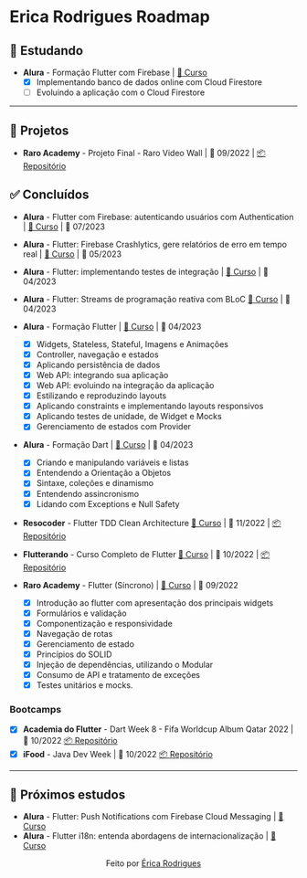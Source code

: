 # Erica Rodrigues Roadmap

## 📑 Estudando

- **Alura** - Formação Flutter com Firebase | [🔗 Curso](https://cursos.alura.com.br/formacao-flutter-firebase)
    - [x] Implementando banco de dados online com Cloud Firestore
    - [ ] Evoluindo a aplicação com o Cloud Firestore

---

## 🔖 Projetos

- **Raro Academy** - Projeto Final - Raro Video Wall | 📅 09/2022 | [📦 Repositório](https://github.com/ericarodrigs/academy-projeto-final)

## ✅ Concluídos

- **Alura** - Flutter com Firebase: autenticando usuários com Authentication | [🔗 Curso](https://cursos.alura.com.br/course/flutter-firebase-autenticando-usuarios-authenticator) | 📅 07/2023
- **Alura** - Flutter: Firebase Crashlytics, gere relatórios de erro em tempo real | [🔗 Curso](https://cursos.alura.com.br/course/flutter-firebase-crashlytics-relatorios-tempo-real) | 📅 05/2023
- **Alura** - Flutter: implementando testes de integração | [🔗 Curso](https://cursos.alura.com.br/course/flutter-implementando-testes-integracao)  | 📅 04/2023

- **Alura** - Flutter: Streams de programação reativa com BLoC [🔗 Curso](https://www.alura.com.br/curso-online-flutter-bloc) | 📅 04/2023
- **Alura** - Formação Flutter | [🔗 Curso](https://cursos.alura.com.br/formacao-flutter) | 📅 04/2023 
    - [x] Widgets, Stateless, Stateful, Imagens e Animações
    - [x] Controller, navegação e estados
    - [x] Aplicando persistência de dados
    - [x] Web API: integrando sua aplicação
    - [x] Web API: evoluindo na integração da aplicação
    - [x] Estilizando e reproduzindo layouts
    - [x] Aplicando constraints e implementando layouts responsivos
    - [x] Aplicando testes de unidade, de Widget e Mocks
    - [x] Gerenciamento de estados com Provider
- **Alura** - Formação Dart | [🔗 Curso](https://cursos.alura.com.br/formacao-dart) | 📅 04/2023 
    - [x] Criando e manipulando variáveis e listas
    - [x] Entendendo a Orientação a Objetos
    - [x] Sintaxe, coleções e dinamismo
    - [x] Entendendo assincronismo
    - [x] Lidando com Exceptions e Null Safety
- **Resocoder** - Flutter TDD Clean Architecture [🔗 Curso](https://www.youtube.com/watch?v=KjE2IDphA_U&) | 📅 11/2022 | [📦 Repositório](https://github.com/ericarodrigs/Flutter-Course-TDD-Clean-Architecture)
- **Flutterando** - Curso Completo de Flutter [🔗 Curso](https://www.youtube.com/watch?v=XeUiJJN0vsE&list=PLlBnICoI-g-d-J57QIz6Tx5xtUDGQdBFB) | 📅 10/2022 | [📦 Repositório](https://github.com/ericarodrigs/flutterando)
- **Raro Academy** - Flutter (Síncrono) | [🔗 Curso](https://www.raroacademy.com.br/) | 📅 09/2022
    - [x] Introdução ao flutter com apresentação dos principais widgets
    - [x] Formulários e validação
    - [x] Componentização e responsividade
    - [x] Navegação de rotas
    - [x] Gerenciamento de estado
    - [x] Princípios do SOLID
    - [x] Injeção de dependências, utilizando o Modular
    - [x] Consumo de API e tratamento de exceções
    - [x] Testes unitários e mocks.

### Bootcamps

- [x] **Academia do Flutter** - Dart Week 8 - Fifa Worldcup Album Qatar 2022 | 📅 10/2022 [📦 Repositório](https://github.com/ericarodrigs/dart-week-fwc-album)
- [x] **iFood** - Java Dev Week | 📅 10/2022 [📦 Repositório](https://github.com/ericarodrigs/ifood-dev-week)

---

## 🎯 Próximos estudos

- **Alura** - Flutter: Push Notifications com Firebase Cloud Messaging | [🔗 Curso](https://cursos.alura.com.br/course/flutter-push-notifications-firebase-cloud-messaging)
- **Alura** - Flutter i18n: entenda abordagens de internacionalização | [🔗 Curso](https://cursos.alura.com.br/course/flutter-i18n-internacionalizacao)


<p align="center">Feito por <a href="https://github.com/ericarodrigs"> Érica Rodrigues</a></p>

